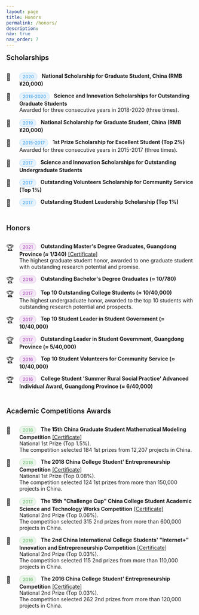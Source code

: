 ```yaml
---
layout: page
title: Honors
permalink: /honors/
description: 
nav: true
nav_order: 7
---
```


<style>
/* 基础列表样式 */
.awards-list {
  list-style-type: none;
  padding-left: 0;
}

.awards-list li {
  position: relative;
  padding-left: 2.5em;
  margin-bottom: 0.7em;
  padding-bottom: 0.4em;
  transition: all 0.3s ease;
}

.awards-list li:last-child {
  border-bottom: none;
}

.awards-list li:hover {
  /* background-color: rgba(var(--global-theme-color-rgb), 0.03); */ /* Commented out to disable the background color change on hover */
  /* padding-left: 3em; */ /* Commented out to disable the left-right sliding effect */
  border-radius: 4px;
}

/* 图标样式 */
.awards-list li:before {
  position: absolute;
  left: 0;
  top: 0;
  content: "🏆";
  font-size: 1.3em;
  transition: transform 0.3s ease;
}

/* 为不同部分设置特殊图标 */
.academic-awards li:before {
  content: "🏆";
  font-size: 1.3em;
}

.scholarships-list li:before {
  content: "🌟";
  font-size: 1.3em;
}

.competitions-list li:before {
  content: "🏅";
  font-size: 1.3em;
}

.awards-list li:hover:before {
  /* transform: scale(1.2); */ /* Commented out to disable the icon scaling effect */
}

/* 年份标签样式 */
.award-year {
  display: inline-block;
  font-size: 0.85em;
  padding: 2px 8px;
  margin-right: 8px;
  border-radius: 12px;
  font-weight: 500;
  vertical-align: middle;
}

/* 为不同部分的年份标签设置不同颜色 */
.academic-awards .award-year {
  background-color: rgba(156, 39, 176, 0.1);
  color: rgba(156, 39, 176, 0.8);
  border: 1px solid rgba(156, 39, 176, 0.2);
}

.scholarships-list .award-year {
  background-color: rgba(33, 150, 243, 0.1);
  color: rgba(33, 150, 243, 0.8);
  border: 1px solid rgba(33, 150, 243, 0.2);
}

.competitions-list .award-year {
  background-color: rgba(76, 175, 80, 0.1);
  color: rgba(76, 175, 80, 0.8);
  border: 1px solid rgba(76, 175, 80, 0.2);
}

/* 奖项类型标签 */
.award-type {
  display: inline-block;
  font-size: 0.75em;
  padding: 2px 8px;
  margin-right: 8px;
  border-radius: 12px;
  vertical-align: middle;
}

.scholarship {
  background-color: rgba(33, 150, 243, 0.1);
  color: rgba(33, 150, 243, 0.8);
  border: 1px solid rgba(33, 150, 243, 0.2);
}

.competition {
  background-color: rgba(76, 175, 80, 0.1);
  color: rgba(76, 175, 80, 0.8);
  border: 1px solid rgba(76, 175, 80, 0.2);
}

.academic {
  background-color: rgba(156, 39, 176, 0.1);
  color: rgba(156, 39, 176, 0.8);
  border: 1px solid rgba(156, 39, 176, 0.2);
}

/* 标题样式 */
h4 {
  position: relative;
  padding-bottom: 10px;
  margin-bottom: 20px;
  margin-top: 40px;
  color: var(--global-text-color);
  font-size: 1.3em;
  font-weight: 600;
}

h4:first-of-type {
  margin-top: 0;
}

h4:after {
  content: "";
  position: absolute;
  bottom: 0;
  left: 0;
  width: 50px;
  height: 3px;
  background: linear-gradient(to right, var(--global-theme-color), rgba(var(--global-theme-color-rgb), 0.5));
  border-radius: 3px;
}

/* 响应式调整 */
@media (max-width: 768px) {
  .awards-list li {
    padding-left: 2em;
    padding-bottom: 0.5em;
    margin-bottom: 0.5em;
  }
  
  .awards-list li:hover {
    /* padding-left: 2.2em; */ /* Commented out to disable the left-right sliding effect on mobile */
  }
}
</style>


<h4 style="text-align: left;">Scholarships</h4>
<ul class="awards-list scholarships-list">
  <li>
    <span class="award-year">2020</span>
    <strong>National Scholarship for Graduate Student, China (RMB ¥20,000)</strong> 
  </li>
  <li>
    <span class="award-year">2018-2020</span>
    <strong>Science and Innovation Scholarships for Outstanding Graduate Students</strong><br>
    Awarded for three consecutive years in 2018-2020 (three times).
  </li>
  <li>
    <span class="award-year">2019</span>
    <strong>National Scholarship for Graduate Student, China (RMB ¥20,000)</strong> 
  </li>
  <li>
    <span class="award-year">2015-2017</span>
    <strong>1st Prize Scholarship for Excellent Student (Top 2%)</strong><br>
     Awarded for three consecutive years in 2015-2017 (three times).
  </li>
  <li>
    <span class="award-year">2017</span>
    <strong>Science and Innovation Scholarships for Outstanding Undergraduate Students </strong>
  </li>
  <li>
    <span class="award-year">2017</span>
    <strong>Outstanding Volunteers Scholarship for Community Service (Top 1%)</strong>
  </li>
  <li>
    <span class="award-year">2017</span>
    <strong>Outstanding Student Leadership Scholarship (Top 1%)</strong>
  </li>
</ul>

<h4 style="text-align: left;">Honors</h4>
<ul class="awards-list academic-awards">
  <li>
    <span class="award-year">2021</span>
    <strong>Outstanding Master's Degree Graduates, Guangdong Province (≈ 1/340)</strong> 
    <a href="{{ '/assets/honors/2021-outstanding_graduate_guangdong_province.jpg' | relative_url }}" target="_blank">[Certificate]</a><br>
    The highest graduate student honor, awarded to one graduate student with outstanding research potential and promise.
  </li>
  <li>
    <span class="award-year">2018</span>
    <strong>Outstanding Bachelor's Degree Graduates (≈ 10/780)</strong>
  </li>
  <li>
    <span class="award-year">2017</span>
    <strong>Top 10 Outstanding College Students (≈ 10/40,000)</strong><br>
    The highest undergraduate honor, awarded to the top 10 students with outstanding research potential and prospects.<br>
  </li>
  <li>
    <span class="award-year">2017</span>
    <strong>Top 10 Student Leader in Student Government (≈ 10/40,000)</strong>
  </li>
  <li>
    <span class="award-year">2017</span>
    <strong>Outstanding Leader in Student Government, Guangdong Province (≈ 5/40,000)</strong>
  </li>
  <li>
    <span class="award-year">2016</span>
    <strong>Top 10 Student Volunteers for Community Service (≈ 10/40,000)</strong>
  </li>
  <li>
    <span class="award-year">2016</span>
    <strong>College Student 'Summer Rural Social Practice' Advanced Individual Award, Guangdong Province (≈ 6/40,000)</strong>
  </li>
</ul>

<h4 style="text-align: left;">Academic Competitions Awards</h4>
<ul class="awards-list competitions-list">
  <li>
    <span class="award-year">2018</span>
    <strong>The 15th China Graduate Student Mathematical Modeling Competition</strong> 
    <a href="{{ '/assets/honors/2018-mathematical-modeling-competition.pdf' | relative_url }}" target="_blank">[Certificate]</a><br>
    National 1st Prize (Top 1.5%).<br>
    The competition selected 184 1st prizes from 12,207 projects in China.
  </li>
  <li>
    <span class="award-year">2018</span>
    <strong>The 2018 China College Student' Entrepreneurship Competition</strong>
    <a href="{{ '/assets/honors/2018-student-entrepreneurship-competition.jpg' | relative_url }}" target="_blank">[Certificate]</a><br>
    National 1st Prize (Top 0.08%).<br>
    The competition selected 124 1st prizes from more than 150,000 projects in China.
  </li>
  <li>
    <span class="award-year">2017</span>
    <strong>The 15th "Challenge Cup" China College Student Academic Science and Technology Works Competition</strong>    
    <a href="{{ '/assets/honors/2017-challenge-cup-competition.jpg' | relative_url }}" target="_blank">[Certificate]</a><br>
    National 2nd Prize (Top 0.06%).<br>
    The competition selected 315 2nd prizes from more than 600,000 projects in China.
  </li>
  <li>
    <span class="award-year">2016</span>
    <strong>The 2nd China International College Students' "Internet+" Innovation and Entrepreneurship Competition</strong>
    <a href="{{ '/assets/honors/2016-internet-entrepreneurship-competition.pdf' | relative_url }}" target="_blank">[Certificate]</a><br>
    National 2nd Prize (Top 0.03%).<br>
    The competition selected 115 2nd prizes from more than 110,000 projects in China.
  </li>
  <li>
    <span class="award-year">2016</span>
    <strong>The 2016 China College Student' Entrepreneurship Competition</strong>
    <a href="{{ '/assets/honors/2016-student-entrepreneurship-competition.pdf' | relative_url }}" target="_blank">[Certificate]</a><br>
    National 2nd Prize (Top 0.03%).<br>
    The competition selected 262 2nd prizes from more than 120,000 projects in China.
  </li>
</ul> 